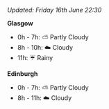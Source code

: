 *Updated: Friday 16th June 22:30*

**Glasgow**

* 0h - 7h: :partly_sunny: Partly Cloudy
* 8h - 10h: :cloud: Cloudy
* 11h: :umbrella: Rainy

**Edinburgh**

* 0h - 7h: :partly_sunny: Partly Cloudy
* 8h - 11h: :cloud: Cloudy
